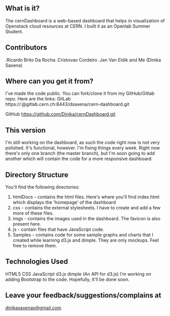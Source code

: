 What is it?
-----------------

The cernDashboard is a web-based dashboard that helps in visualization of Openstack cloud resources at CERN. I built it as an Openlab Summer Student. 

Contributors
-----------------

.Ricardo Brito Da Rocha
.Cristovao Cordeiro
.Jan Van Eldik
and Me (Dinika Saxena)

Where can you get it from?
---------------------------
I've made the code public. You can fork/clone it from my GitHub/Gitlab repo. Here are the links:
GitLab
https://:@gitlab.cern.ch:8443/dsaxena/cern-dashboard.git

GitHub
https://github.com/Dinika/cernDashboard.git

This version
-----------------
I'm still working on the dashboard, as such the code right now is not very polished. It's functional, however. I'm fixing things every week. Right now there's only one branch (the master branch), but I'm soon going to add another which will contain the code for a more responsive dashboard.

Directory Structure
---------------------
You'll find the following directories:
1. htmlDocs - contains the html files. Here's where you'll find index.html which displays the 'homepage' of the dashboard
2. css - contains the external stylesheets. I have to create and add a few more of these files.
3. imgs - contains the images used in the dashboard. The favicon is also present here.
4. js - contain files that have JavaScript code.
5. Samples - contains code for some sample graphs and charts that I created while learning d3.js and dimple. They are only mockups. Feel free to remove them.

Technologies Used
------------------
HTML5
CSS
JavaScript
d3.js
dimple (An API for d3.js)
I'm working on adding Bootstrap to the code. Hopefully, it'll be done soon.

Leave your feedback/suggestions/complains at
---------------------------------------------
dinikasaxenas@gmail.com 
